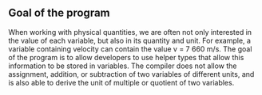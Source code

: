 ## Goal of the program
When working with physical quantities, we are often not only interested in the value of each variable, but also in its quantity and unit. For example, a variable containing velocity can contain the value v = 7 660 m/s. The goal of the program is to allow developers to use helper types that 
allow this information to be stored in variables. The compiler does not allow the assignment, addition, or subtraction of two variables of different units, and is also able to derive the unit of multiple or quotient of two variables.
